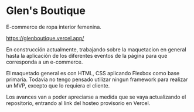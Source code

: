 # Glen's Boutique

E-commerce de ropa interior femenina.

https://glenboutique.vercel.app/

En construcción actualmente, trabajando sobre la maquetacion en general hasta la aplicación de los diferentes eventos de la página
para que corresponda a un e-commerce.

El maquetado general es con HTML, CSS aplicando Flexbox como base primaria.
Todavia no tengo pensado utilizar ningun framework para realizar un MVP, excepto que lo requiera el cliente.

Los avances van a poder apreciarse a medida que se vaya actualizando el repositorio, entrando al link del hosteo provisorio en Vercel.
